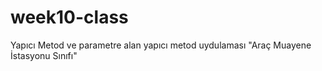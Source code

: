 # week10-class
Yapıcı Metod ve parametre alan yapıcı metod uydulaması "Araç Muayene İstasyonu Sınıfı"
